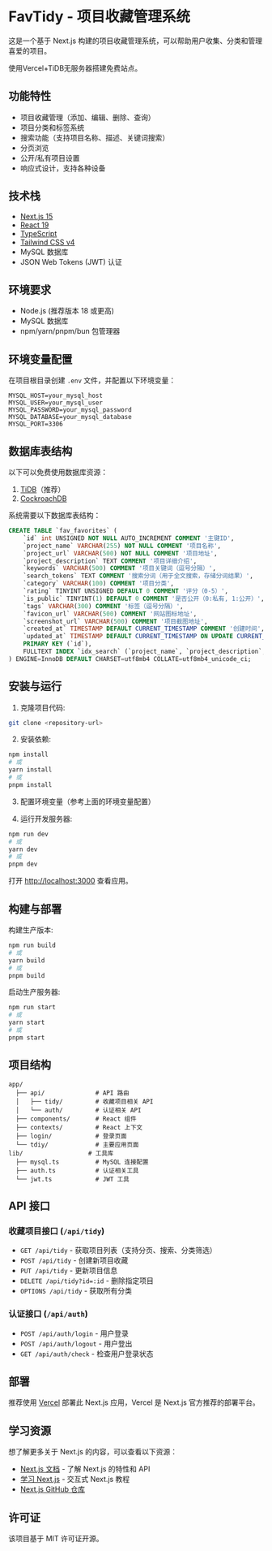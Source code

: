 # FavTidy - 项目收藏管理系统

这是一个基于 Next.js 构建的项目收藏管理系统，可以帮助用户收集、分类和管理喜爱的项目。

使用Vercel+TiDB无服务器搭建免费站点。

## 功能特性

- 项目收藏管理（添加、编辑、删除、查询）
- 项目分类和标签系统
- 搜索功能（支持项目名称、描述、关键词搜索）
- 分页浏览
- 公开/私有项目设置
- 响应式设计，支持各种设备

## 技术栈

- [Next.js 15](https://nextjs.org/)
- [React 19](https://reactjs.org/)
- [TypeScript](https://www.typescriptlang.org/)
- [Tailwind CSS v4](https://tailwindcss.com/)
- MySQL 数据库
- JSON Web Tokens (JWT) 认证

## 环境要求

- Node.js (推荐版本 18 或更高)
- MySQL 数据库
- npm/yarn/pnpm/bun 包管理器

## 环境变量配置

在项目根目录创建 `.env` 文件，并配置以下环境变量：

```env
MYSQL_HOST=your_mysql_host
MYSQL_USER=your_mysql_user
MYSQL_PASSWORD=your_mysql_password
MYSQL_DATABASE=your_mysql_database
MYSQL_PORT=3306
```

## 数据库表结构
以下可以免费使用数据库资源：
1. [TiDB](https://tidbcloud.com/)（推荐）
2. [CockroachDB](https://www.cockroachlabs.com/)


系统需要以下数据库表结构：

```sql
CREATE TABLE `fav_favorites` (
    `id` int UNSIGNED NOT NULL AUTO_INCREMENT COMMENT '主键ID',
    `project_name` VARCHAR(255) NOT NULL COMMENT '项目名称',
    `project_url` VARCHAR(500) NOT NULL COMMENT '项目地址',
    `project_description` TEXT COMMENT '项目详细介绍',
    `keywords` VARCHAR(500) COMMENT '项目关键词（逗号分隔）',
    `search_tokens` TEXT COMMENT '搜索分词（用于全文搜索，存储分词结果）',
    `category` VARCHAR(100) COMMENT '项目分类',
    `rating` TINYINT UNSIGNED DEFAULT 0 COMMENT '评分（0-5）',
    `is_public` TINYINT(1) DEFAULT 0 COMMENT '是否公开（0:私有, 1:公开）',
    `tags` VARCHAR(300) COMMENT '标签（逗号分隔）',
    `favicon_url` VARCHAR(500) COMMENT '网站图标地址',
    `screenshot_url` VARCHAR(500) COMMENT '项目截图地址',
    `created_at` TIMESTAMP DEFAULT CURRENT_TIMESTAMP COMMENT '创建时间',
    `updated_at` TIMESTAMP DEFAULT CURRENT_TIMESTAMP ON UPDATE CURRENT_TIMESTAMP COMMENT '更新时间',
    PRIMARY KEY (`id`),
    FULLTEXT INDEX `idx_search` (`project_name`, `project_description`, `keywords`)
) ENGINE=InnoDB DEFAULT CHARSET=utf8mb4 COLLATE=utf8mb4_unicode_ci;
```

## 安装与运行

1. 克隆项目代码:

```bash
git clone <repository-url>
```

2. 安装依赖:

```bash
npm install
# 或
yarn install
# 或
pnpm install
```

3. 配置环境变量（参考上面的环境变量配置）

4. 运行开发服务器:

```bash
npm run dev
# 或
yarn dev
# 或
pnpm dev
```

打开 [http://localhost:3000](http://localhost:3000) 查看应用。

## 构建与部署

构建生产版本:

```bash
npm run build
# 或
yarn build
# 或
pnpm build
```

启动生产服务器:

```bash
npm run start
# 或
yarn start
# 或
pnpm start
```

## 项目结构

```
app/
  ├── api/              # API 路由
  │   ├── tidy/         # 收藏项目相关 API
  │   └── auth/         # 认证相关 API
  ├── components/       # React 组件
  ├── contexts/         # React 上下文
  ├── login/            # 登录页面
  └── tdiy/             # 主要应用页面
lib/                  # 工具库
  ├── mysql.ts          # MySQL 连接配置
  ├── auth.ts           # 认证相关工具
  └── jwt.ts            # JWT 工具
```

## API 接口

### 收藏项目接口 (`/api/tidy`)

- `GET /api/tidy` - 获取项目列表（支持分页、搜索、分类筛选）
- `POST /api/tidy` - 创建新项目收藏
- `PUT /api/tidy` - 更新项目信息
- `DELETE /api/tidy?id=:id` - 删除指定项目
- `OPTIONS /api/tidy` - 获取所有分类

### 认证接口 (`/api/auth`)

- `POST /api/auth/login` - 用户登录
- `POST /api/auth/logout` - 用户登出
- `GET /api/auth/check` - 检查用户登录状态

## 部署

推荐使用 [Vercel](https://vercel.com/) 部署此 Next.js 应用，Vercel 是 Next.js 官方推荐的部署平台。

## 学习资源

想了解更多关于 Next.js 的内容，可以查看以下资源：

- [Next.js 文档](https://nextjs.org/docs) - 了解 Next.js 的特性和 API
- [学习 Next.js](https://nextjs.org/learn) - 交互式 Next.js 教程
- [Next.js GitHub 仓库](https://github.com/vercel/next.js)

## 许可证

该项目基于 MIT 许可证开源。
